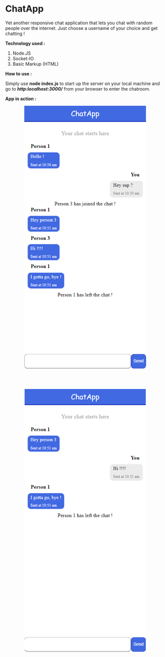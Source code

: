# ChatApp

Yet another responsive chat application that lets you chat with random people over the internet. Just choose a username of your choice and get chatting !

**Technology used :** 

1. Node.JS
2. Socket-IO
3. Basic Markup (HTML)

**How to use :**

Simply use **node index.js** to start up the server on your local machine and go to ***http:localhost:3000/*** from your browser to enter the chatroom.

**App in action :**

<p align="center">
  <img src="/public/app1.PNG"/>
</p>

<br><br>

<p align="center">
  <img src="/public/app2.PNG"/>
</p>

